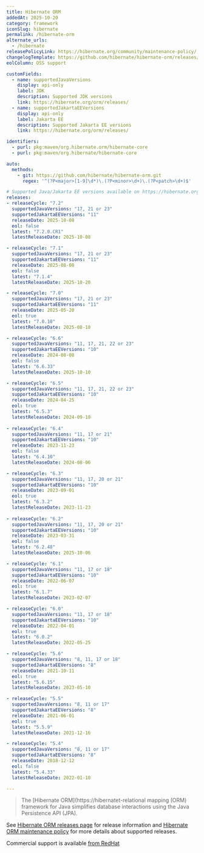 ```yaml
---
title: Hibernate ORM
addedAt: 2025-10-20
category: framework
iconSlug: hibernate
permalink: /hibernate-orm
alternate_urls:
  - /hibernate
releasePolicyLink: https://hibernate.org/community/maintenance-policy/
changelogTemplate: https://github.com/hibernate/hibernate-orm/releases/tag/v__LATEST__
eolColumn: OSS support

customFields:
  - name: supportedJavaVersions
    display: api-only
    label: JDK
    description: Supported JDK versions
    link: https://hibernate.org/orm/releases/
  - name: supportedJakartaEEVersions
    display: api-only
    label: Jakarta EE
    description: Supported Jakarta EE versions
    link: https://hibernate.org/orm/releases/

identifiers:
  - purl: pkg:maven/org.hibernate.orm/hibernate-core
  - purl: pkg:maven/org.hibernate/hibernate-core

auto:
  methods:
    - git: https://github.com/hibernate/hibernate-orm.git
      regex: '^(?P<major>[1-9]\d*)\.(?P<minor>\d+)\.(?P<patch>\d+)$'

# Supported Java/Jakarta EE versions available on https://hibernate.org/orm/releases/.
releases:
- releaseCycle: "7.2"
  supportedJavaVersions: "17, 21 or 23"
  supportedJakartaEEVersions: "11"
  releaseDate: 2025-10-08
  eol: false
  latest: "7.2.0.CR1"
  latestReleaseDate: 2025-10-08

- releaseCycle: "7.1"
  supportedJavaVersions: "17, 21 or 23"
  supportedJakartaEEVersions: "11"
  releaseDate: 2025-08-08
  eol: false
  latest: "7.1.4"
  latestReleaseDate: 2025-10-20

- releaseCycle: "7.0"
  supportedJavaVersions: "17, 21 or 23"
  supportedJakartaEEVersions: "11"
  releaseDate: 2025-05-20
  eol: true
  latest: "7.0.10"
  latestReleaseDate: 2025-08-10

- releaseCycle: "6.6"
  supportedJavaVersions: "11, 17, 21, 22 or 23"
  supportedJakartaEEVersions: "10"
  releaseDate: 2024-08-08
  eol: false
  latest: "6.6.33"
  latestReleaseDate: 2025-10-10

- releaseCycle: "6.5"
  supportedJavaVersions: "11, 17, 21, 22 or 23"
  supportedJakartaEEVersions: "10"
  releaseDate: 2024-04-25
  eol: true
  latest: "6.5.3"
  latestReleaseDate: 2024-09-18
 
- releaseCycle: "6.4"
  supportedJavaVersions: "11, 17 or 21"
  supportedJakartaEEVersions: "10"
  releaseDate: 2023-11-23
  eol: false
  latest: "6.4.10"
  latestReleaseDate: 2024-08-06

- releaseCycle: "6.3"
  supportedJavaVersions: "11, 17, 20 or 21"
  supportedJakartaEEVersions: "10"
  releaseDate: 2023-09-01
  eol: true
  latest: "6.3.2"
  latestReleaseDate: 2023-11-23
 
- releaseCycle: "6.2"
  supportedJavaVersions: "11, 17, 20 or 21"
  supportedJakartaEEVersions: "10"
  releaseDate: 2023-03-31
  eol: false
  latest: "6.2.48"
  latestReleaseDate: 2025-10-06

- releaseCycle: "6.1"
  supportedJavaVersions: "11, 17 or 18"
  supportedJakartaEEVersions: "10"
  releaseDate: 2022-06-07
  eol: true
  latest: "6.1.7"
  latestReleaseDate: 2023-02-07

- releaseCycle: "6.0"
  supportedJavaVersions: "11, 17 or 18"
  supportedJakartaEEVersions: "10"
  releaseDate: 2022-04-01
  eol: true
  latest: "6.0.2"
  latestReleaseDate: 2022-05-25

- releaseCycle: "5.6"
  supportedJavaVersions: "8, 11, 17 or 18"
  supportedJakartaEEVersions: "8"
  releaseDate: 2021-10-11
  eol: true
  latest: "5.6.15"
  latestReleaseDate: 2023-05-10

- releaseCycle: "5.5"
  supportedJavaVersions: "8, 11 or 17"
  supportedJakartaEEVersions: "8"
  releaseDate: 2021-06-01
  eol: true
  latest: "5.5.9"
  latestReleaseDate: 2021-12-16

- releaseCycle: "5.4"
  supportedJavaVersions: "8, 11 or 17"
  supportedJakartaEEVersions: "8"
  releaseDate: 2018-12-12
  eol: false
  latest: "5.4.33"
  latestReleaseDate: 2022-01-10

---
```


> The [Hibernate ORM](https://hibernatet-relational mapping (ORM) framework for Java 
> simplifies database interactions using the Java Persistence API (JPA).

See [Hibernate ORM releases page](https://hibernate.org/orm/releases/) for release 
information and [Hibernate ORM maintenance policy](https://hibernate.org/community/maintenance-policy/)
for more details about supported releases.

Commercial support is available [from RedHat](https://hibernate.org/orm/support/)

